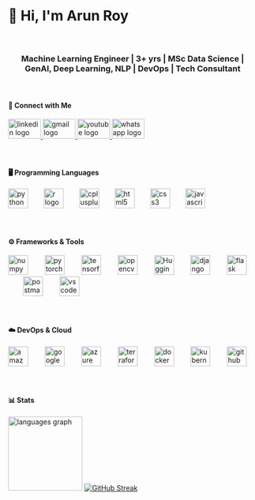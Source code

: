 <br clear="both">

<h1 align="left">👋 Hi, I'm Arun Roy</h1>

####

<br clear="both">

<h3 align="center"> Machine Learning Engineer | 3+ yrs | MSc Data Science | GenAI, Deep Learning, NLP | DevOps | Tech Consultant</h3>

####

<br clear="both">

<h4 align="left">🔗 Connect with Me</h4>

<div align="left">
  <a href="https://www.linkedin.com/in/aktheroy/" target="_blank">
    <img src="https://raw.githubusercontent.com/maurodesouza/profile-readme-generator/master/src/assets/icons/social/linkedin/default.svg" width="66" height="40" alt="linkedin logo"  />
  </a>
  <a href="mailto:aktheroy@outlook.com" >
    <img src="https://raw.githubusercontent.com/maurodesouza/profile-readme-generator/master/src/assets/icons/social/gmail/default.svg" width="66" height="40" alt="gmail logo"  />
  </a>
  <a href="https://www.youtube.com/@aktheroy" target="_blank">
    <img src="https://raw.githubusercontent.com/maurodesouza/profile-readme-generator/master/src/assets/icons/social/youtube/default.svg" width="66" height="40" alt="youtube logo"  />
  </a>
  <a href="https://wa.me/447407720200" target="_blank">
    <img src="https://raw.githubusercontent.com/maurodesouza/profile-readme-generator/master/src/assets/icons/social/whatsapp/default.svg" width="66" height="40" alt="whatsapp logo"  />
  </a>
</div>

####

<br clear="both">

<h4 align="left">🖥️ Programming Languages</h4>

<div align="left">
  <img src="https://cdn.jsdelivr.net/gh/devicons/devicon/icons/python/python-original.svg" height="40" alt="python logo"  />
  <img width="24" />
  <img src="https://cdn.jsdelivr.net/gh/devicons/devicon/icons/r/r-original.svg" height="40" alt="r logo"  />
  <img width="24" />
  <img src="https://cdn.jsdelivr.net/gh/devicons/devicon/icons/cplusplus/cplusplus-original.svg" height="40" alt="cplusplus logo"  />
  <img width="24" />
  <img src="https://cdn.jsdelivr.net/gh/devicons/devicon/icons/html5/html5-original.svg" height="40" alt="html5 logo"  />
  <img width="24" />
  <img src="https://cdn.jsdelivr.net/gh/devicons/devicon/icons/css3/css3-original.svg" height="40" alt="css3 logo"  />
  <img width="24" />
  <img src="https://cdn.jsdelivr.net/gh/devicons/devicon/icons/javascript/javascript-original.svg" height="40" alt="javascript logo"  />
</div>

####

<br clear="both">

<h4 align="left">⚙️ Frameworks & Tools</h4>

<div align="left">
  <img src="https://cdn.jsdelivr.net/gh/devicons/devicon/icons/numpy/numpy-original.svg" height="40" alt="numpy logo"  />
  <img width="26" />
  <img src="https://cdn.simpleicons.org/pytorch/EE4C2C" height="40" alt="pytorch logo"  />
  <img width="26" />
  <img src="https://cdn.simpleicons.org/tensorflow/FF6F00" height="40" alt="tensorflow logo"  />
  <img width="26" />
  <img src="https://cdn.jsdelivr.net/gh/devicons/devicon/icons/opencv/opencv-original.svg" height="40" alt="opencv logo"  />
  <img width="26" />
  <img src="https://huggingface.co/front/assets/huggingface_logo.svg" height="40" alt="Hugging Face"  />
  <img width="26" />
  <img src="https://skillicons.dev/icons?i=django" height="40" alt="django logo"  />
  <img width="26" />
  <img src="https://skillicons.dev/icons?i=flask" height="40" alt="flask logo"  />
  <img width="26" />
  <img src="https://skillicons.dev/icons?i=postman" height="40" alt="postman logo"  />
  <img width="26" />
  <img src="https://skillicons.dev/icons?i=vscode" height="40" alt="vscode logo"  />
</div>

####

<br clear="both">

<h4 align="left">☁️ DevOps & Cloud</h4>

<div align="left">
  <img src="https://cdn.jsdelivr.net/gh/devicons/devicon/icons/amazonwebservices/amazonwebservices-plain-wordmark.svg" height="40" alt="amazonwebservices logo"  />
  <img width="26" />
  <img src="https://cdn.jsdelivr.net/gh/devicons/devicon/icons/googlecloud/googlecloud-original.svg" height="40" alt="googlecloud logo"  />
  <img width="26" />
  <img src="https://cdn.jsdelivr.net/gh/devicons/devicon/icons/azure/azure-original.svg" height="40" alt="azure logo"  />
  <img width="26" />
  <img src="https://cdn.jsdelivr.net/gh/devicons/devicon/icons/terraform/terraform-original.svg" height="40" alt="terraform logo"  />
  <img width="26" />
  <img src="https://cdn.jsdelivr.net/gh/devicons/devicon/icons/docker/docker-plain.svg" height="40" alt="docker logo"  />
  <img width="26" />
  <img src="https://cdn.simpleicons.org/kubernetes/326CE5" height="40" alt="kubernetes logo"  />
  <img width="26" />
  <img src="https://skillicons.dev/icons?i=github" height="40" alt="github logo"  />
</div>

####

<br clear="both">

<h4 align="left">📊 Stats</h4>

<div align="left">
  <img src="https://github-readme-stats.vercel.app/api/top-langs?username=aktheroy&locale=en&hide_title=false&layout=compact&card_width=320&langs_count=5&theme=github_dark&hide_border=true&order=2&custom_title=What%20i%20do!%20" height="150" alt="languages graph"  />
<a href="https://git.io/streak-stats">
  <img src="https://github-readme-streak-stats.herokuapp.com?user=aktheroy&theme=github-dark-blue&hide_border=true&date_format=M%20j%5B%2C%20Y%5D&mode=weekly" alt="GitHub Streak" />
</a>
</div>
